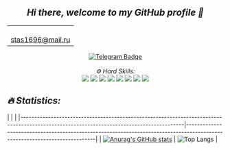 <em><h2 align="center" > Hi there, welcome to my GitHub profile 👋</h2></em>
<table align=center>
  <tr>
    <td align=center><a href="stas1696@mail.ru"><br/>stas1696@mail.ru</a></td>
  </tr>
</table>

<div id="header" align="center">
  <div id="badges">
    </a>
    <a href="https://t.me/Stasf3">
      <img src="https://img.shields.io/badge/Telegram-black?style=for-the-badge&logo=Telegram&logoColor=white" alt="Telegram Badge"/>
    </a
    <br>
  </div>
  <img src="https://komarev.com/ghpvc/?username=StasTkachenko3&style=flat-square&color=blue" alt=""/>
  <br>
  <br>
 <em> ⚙️ Hard Skills:</em>
  <div>
  <img src="https://img.shields.io/badge/-HTML5-E34F26?style=flat-square&logo=html5&logoColor=white">
    <img src="https://img.shields.io/badge/-CSS3-1572B6?style=flat-square&logo=css3&logoColor=white">
    <img src="https://img.shields.io/badge/-Git-F05032?style=flat-square&logo=git&logoColor=white">
    <img src="https://img.shields.io/badge/-GitHub-181717?style=flat-square&logo=github&logoColor=white">
    <img src="https://img.shields.io/badge/-MySQL-4479A1?style=flat-square&logo=mysql&logoColor=white">
    <img src="https://img.shields.io/badge/-Java-007396?style=flat-square&logo=java&logoColor=white">
    <img src="https://img.shields.io/badge/Linux-FCC624?style=flat-badge&logo=linux&logoColor=black">
    <img src="https://img.shields.io/badge/Apache%20Maven-C71A36?style=flat-badge&logo=Apache%20Maven&logoColor=white">
  </div>
</div>

<em> <h2>🔥 Statistics:</h2></em>
|                                                                                                                                         |                                                                                                                           |
|-----------------------------------------------------------------------------------------------------------------------------------------|---------------------------------------------------------------------------------------------------------------------------|
| [![Anurag's GitHub stats](https://github-readme-stats.vercel.app/api?username=StasTkachenko3&show_icons=true&theme=highcontrast)](https://github.com/anuraghazra/github-readme-stats) | ![Top Langs](https://github-readme-stats.vercel.app/api/top-langs/?username=StasTkachenko3&show_icons=true&theme=highcontrast&layout=compact) |


